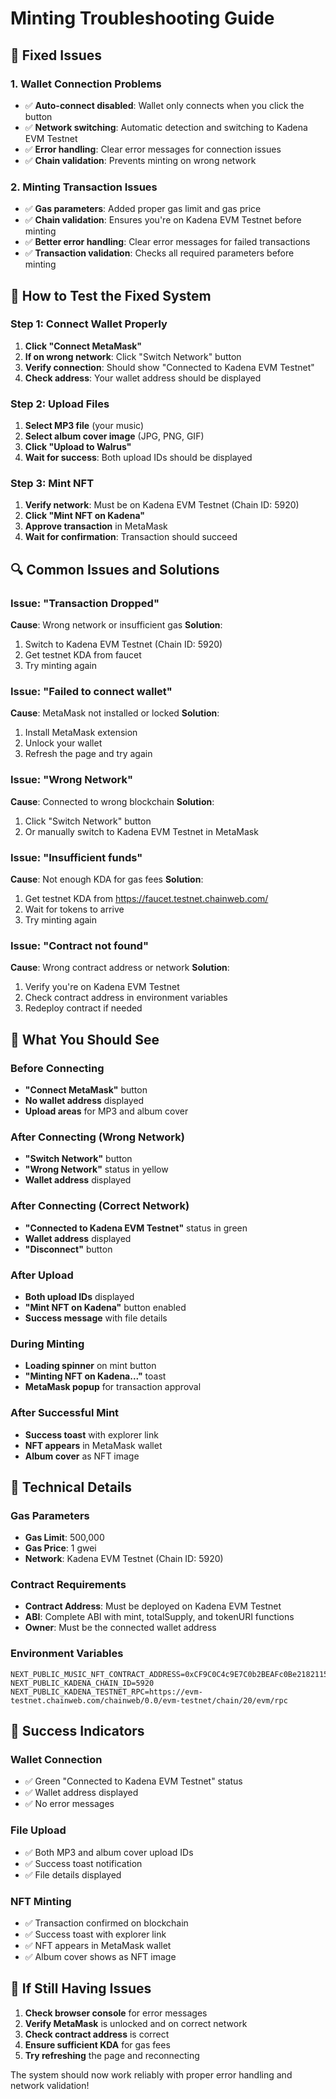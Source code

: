 # Minting Troubleshooting Guide

## 🔧 Fixed Issues

### 1. **Wallet Connection Problems**
- ✅ **Auto-connect disabled**: Wallet only connects when you click the button
- ✅ **Network switching**: Automatic detection and switching to Kadena EVM Testnet
- ✅ **Error handling**: Clear error messages for connection issues
- ✅ **Chain validation**: Prevents minting on wrong network

### 2. **Minting Transaction Issues**
- ✅ **Gas parameters**: Added proper gas limit and gas price
- ✅ **Chain validation**: Ensures you're on Kadena EVM Testnet before minting
- ✅ **Better error handling**: Clear error messages for failed transactions
- ✅ **Transaction validation**: Checks all required parameters before minting

## 🚀 How to Test the Fixed System

### Step 1: Connect Wallet Properly
1. **Click "Connect MetaMask"**
2. **If on wrong network**: Click "Switch Network" button
3. **Verify connection**: Should show "Connected to Kadena EVM Testnet"
4. **Check address**: Your wallet address should be displayed

### Step 2: Upload Files
1. **Select MP3 file** (your music)
2. **Select album cover image** (JPG, PNG, GIF)
3. **Click "Upload to Walrus"**
4. **Wait for success**: Both upload IDs should be displayed

### Step 3: Mint NFT
1. **Verify network**: Must be on Kadena EVM Testnet (Chain ID: 5920)
2. **Click "Mint NFT on Kadena"**
3. **Approve transaction** in MetaMask
4. **Wait for confirmation**: Transaction should succeed

## 🔍 Common Issues and Solutions

### Issue: "Transaction Dropped"
**Cause**: Wrong network or insufficient gas
**Solution**:
1. Switch to Kadena EVM Testnet (Chain ID: 5920)
2. Get testnet KDA from faucet
3. Try minting again

### Issue: "Failed to connect wallet"
**Cause**: MetaMask not installed or locked
**Solution**:
1. Install MetaMask extension
2. Unlock your wallet
3. Refresh the page and try again

### Issue: "Wrong Network"
**Cause**: Connected to wrong blockchain
**Solution**:
1. Click "Switch Network" button
2. Or manually switch to Kadena EVM Testnet in MetaMask

### Issue: "Insufficient funds"
**Cause**: Not enough KDA for gas fees
**Solution**:
1. Get testnet KDA from https://faucet.testnet.chainweb.com/
2. Wait for tokens to arrive
3. Try minting again

### Issue: "Contract not found"
**Cause**: Wrong contract address or network
**Solution**:
1. Verify you're on Kadena EVM Testnet
2. Check contract address in environment variables
3. Redeploy contract if needed

## 🎯 What You Should See

### Before Connecting
- **"Connect MetaMask"** button
- **No wallet address** displayed
- **Upload areas** for MP3 and album cover

### After Connecting (Wrong Network)
- **"Switch Network"** button
- **"Wrong Network"** status in yellow
- **Wallet address** displayed

### After Connecting (Correct Network)
- **"Connected to Kadena EVM Testnet"** status in green
- **Wallet address** displayed
- **"Disconnect"** button

### After Upload
- **Both upload IDs** displayed
- **"Mint NFT on Kadena"** button enabled
- **Success message** with file details

### During Minting
- **Loading spinner** on mint button
- **"Minting NFT on Kadena..."** toast
- **MetaMask popup** for transaction approval

### After Successful Mint
- **Success toast** with explorer link
- **NFT appears** in MetaMask wallet
- **Album cover** as NFT image

## 🔧 Technical Details

### Gas Parameters
- **Gas Limit**: 500,000
- **Gas Price**: 1 gwei
- **Network**: Kadena EVM Testnet (Chain ID: 5920)

### Contract Requirements
- **Contract Address**: Must be deployed on Kadena EVM Testnet
- **ABI**: Complete ABI with mint, totalSupply, and tokenURI functions
- **Owner**: Must be the connected wallet address

### Environment Variables
```env
NEXT_PUBLIC_MUSIC_NFT_CONTRACT_ADDRESS=0xCF9C0C4c9E7C0b2BEAFc0Be2182115F2d386B313
NEXT_PUBLIC_KADENA_CHAIN_ID=5920
NEXT_PUBLIC_KADENA_TESTNET_RPC=https://evm-testnet.chainweb.com/chainweb/0.0/evm-testnet/chain/20/evm/rpc
```

## 🎉 Success Indicators

### Wallet Connection
- ✅ Green "Connected to Kadena EVM Testnet" status
- ✅ Wallet address displayed
- ✅ No error messages

### File Upload
- ✅ Both MP3 and album cover upload IDs
- ✅ Success toast notification
- ✅ File details displayed

### NFT Minting
- ✅ Transaction confirmed on blockchain
- ✅ Success toast with explorer link
- ✅ NFT appears in MetaMask wallet
- ✅ Album cover shows as NFT image

## 🚨 If Still Having Issues

1. **Check browser console** for error messages
2. **Verify MetaMask** is unlocked and on correct network
3. **Check contract address** is correct
4. **Ensure sufficient KDA** for gas fees
5. **Try refreshing** the page and reconnecting

The system should now work reliably with proper error handling and network validation!

